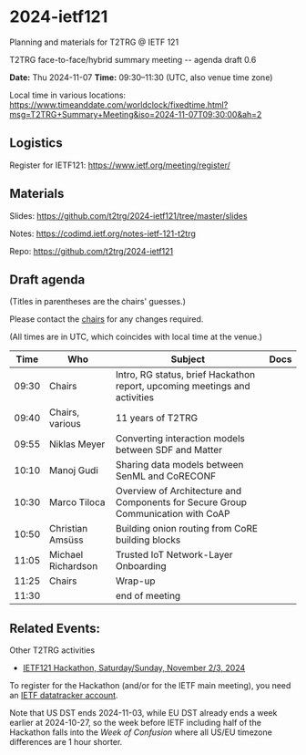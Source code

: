 # 2024-ietf121
Planning and materials for T2TRG @ IETF 121

T2TRG face-to-face/hybrid summary meeting -- agenda draft 0.6

**Date:** Thu 2024-11-07
**Time:** 09:30–11:30 (UTC, also venue time zone)

Local time in various locations: https://www.timeanddate.com/worldclock/fixedtime.html?msg=T2TRG+Summary+Meeting&iso=2024-11-07T09:30:00&ah=2

## Logistics

Register for IETF121: <https://www.ietf.org/meeting/register/>

## Materials

Slides: <https://github.com/t2trg/2024-ietf121/tree/master/slides>

Notes: <https://codimd.ietf.org/notes-ietf-121-t2trg>

Repo: <https://github.com/t2trg/2024-ietf121>

## Draft agenda

(Titles in parentheses are the chairs' guesses.)

Please contact the [chairs][] for any changes required.

(All times are in UTC, which coincides with local time at the venue.)

|  Time | Who                | Subject                                                                          | Docs |
|-------|--------------------|----------------------------------------------------------------------------------|------|
| 09:30 | Chairs             | Intro, RG status, brief Hackathon report, upcoming meetings and activities       |      |
| 09:40 | Chairs, various    | 11 years of T2TRG                                                                |      |
| 09:55 | Niklas Meyer       | Converting interaction models between SDF and Matter                             |      |
| 10:10 | Manoj Gudi         | Sharing data models between SenML and CoRECONF                                   |      |
| 10:30 | Marco Tiloca       | Overview of Architecture and Components for Secure Group Communication with CoAP |      |
| 10:50 | Christian Amsüss   | Building onion routing from CoRE building blocks                                 |      |
| 11:05 | Michael Richardson | Trusted IoT Network-Layer Onboarding                                             |      |
| 11:25 | Chairs             | Wrap-up                                                                          |      |
| 11:30 |                    | end of meeting                                                                   |      |

[WISHI]: https://github.com/t2trg/wishi/wiki/Agenda-items
[restiot]: https://tools.ietf.org/html/draft-irtf-t2trg-rest-iot
[chairs]: mailto:t2trg-chairs@irtf.org
[iotschemacg]: https://www.w3.org/community/iotschema/
[W3CWoT]: https://www.w3.org/WoT/
[edge]: https://tools.ietf.org/html/draft-irtf-t2trg-iot-edge
[sboot]: https://datatracker.ietf.org/doc/html/draft-sarikaya-t2trg-sbootstrapping-11
[idevid]: https://tools.ietf.org/html/draft-richardson-t2trg-idevid-considerations-01

## Related Events:

Other T2TRG activities

* [IETF121 Hackathon, Saturday/Sunday, November 2/3, 2024][Hackathon]

To register for the Hackathon (and/or for the IETF main meeting), you
need an [IETF datatracker account][dt-create].

[dt-create]: https://datatracker.ietf.org/accounts/create/

[Hackathon]: https://www.ietf.org/meeting/hackathons/121-hackathon/
[Hackathon-reg]: https://www.ietf.org/meeting/hackathons/121-hackathon/

Note that US DST ends 2024-11-03, while EU DST already ends a week
earlier at 2024-10-27, so the week before IETF including half of the
Hackathon falls into the *Week of Confusion* where all US/EU timezone
differences are 1 hour shorter.
